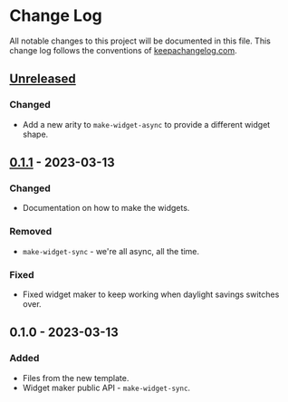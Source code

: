 # Change Log
All notable changes to this project will be documented in this file. This change log follows the conventions of [keepachangelog.com](http://keepachangelog.com/).

## [Unreleased]
### Changed
- Add a new arity to `make-widget-async` to provide a different widget shape.

## [0.1.1] - 2023-03-13
### Changed
- Documentation on how to make the widgets.

### Removed
- `make-widget-sync` - we're all async, all the time.

### Fixed
- Fixed widget maker to keep working when daylight savings switches over.

## 0.1.0 - 2023-03-13
### Added
- Files from the new template.
- Widget maker public API - `make-widget-sync`.

[Unreleased]: https://sourcehost.site/your-name/records-n-protocols/compare/0.1.1...HEAD
[0.1.1]: https://sourcehost.site/your-name/records-n-protocols/compare/0.1.0...0.1.1
